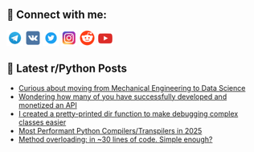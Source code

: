 ## 🔎 Connect with me:
[<img src="https://github.com/bullbesh/bullbesh/blob/main/images/Telegram.png" width="32" height="32" />](https://t.me/bullbesh)
[<img src="https://github.com/bullbesh/bullbesh/blob/main/images/VK.png" width="32" height="32" />](https://vk.com/bullbesh)
[<img src="https://github.com/bullbesh/bullbesh/blob/main/images/Twitter.png" width="32" height="32" />](https://twitter.com/bullbesh1)
[<img src="https://github.com/bullbesh/bullbesh/blob/main/images/Instagram.png" width="32" height="32" />](https://www.instagram.com/bullbesh)
[<img src="https://github.com/bullbesh/bullbesh/blob/main/images/Reddit.png" width="32" height="32" />](https://www.reddit.com/user/bullbesh)
[<img src="https://github.com/bullbesh/bullbesh/blob/main/images/YouTube.png" width="32" height="32" />](https://www.youtube.com/channel/UCtfjRs6uzgq5mfm8S06WTcg)

## 📕 Latest r/Python Posts
<!-- BLOG-POST-LIST:START -->
- [Curious about moving from Mechanical Engineering to Data Science](https://www.reddit.com/r/Python/comments/1ndgpwv/curious_about_moving_from_mechanical_engineering/)
- [Wondering how many of you have successfully developed and monetized an API](https://www.reddit.com/r/Python/comments/1nd72p7/wondering_how_many_of_you_have_successfully/)
- [I created a pretty-printed dir function to make debugging complex classes easier](https://www.reddit.com/r/Python/comments/1nd1go9/i_created_a_prettyprinted_dir_function_to_make/)
- [Most Performant Python Compilers/Transpilers in 2025](https://www.reddit.com/r/Python/comments/1ncy8av/most_performant_python_compilerstranspilers_in/)
- [Method overloading: in ~30 lines of code. Simple enough?](https://www.reddit.com/r/Python/comments/1ncxl3i/method_overloading_in_30_lines_of_code_simple/)
<!-- BLOG-POST-LIST:END -->
